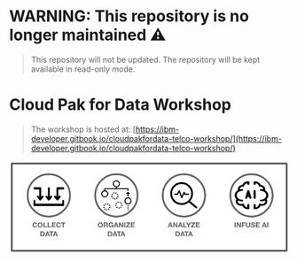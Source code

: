 # WARNING: This repository is no longer maintained :warning:                             
> This repository will not be updated. The repository will be kept available in read-only mode.

# Cloud Pak for Data Workshop

> The workshop is hosted at: [https://ibm-developer.gitbook.io/cloudpakfordata-telco-workshop/](https://ibm-developer.gitbook.io/cloudpakfordata-telco-workshop/)

!["cp4data"](workshop/images/generic/cp4data.png)
